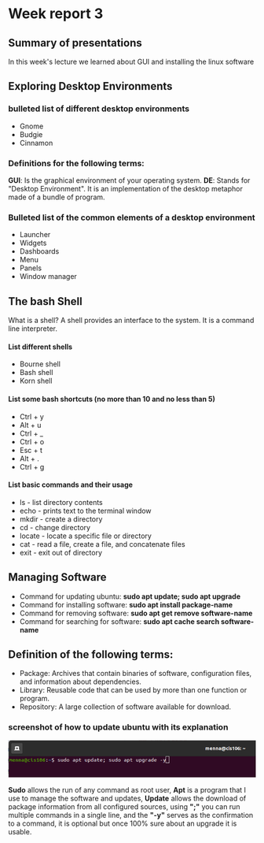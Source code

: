 # Week report 3

## Summary of presentations

In this week's lecture we learned about GUI and installing the linux software

## Exploring Desktop Environments

### bulleted list of different desktop environments

* Gnome
* Budgie
* Cinnamon 

### Definitions for the following terms:

**GUI**: Is the graphical environment of your operating system.
**DE**: Stands for "Desktop Environment". It is an implementation of the desktop metaphor made of a bundle of program. 

### Bulleted list of the common elements of a desktop environment

* Launcher
* Widgets
* Dashboards
* Menu
* Panels
* Window manager

## The bash Shell

What is a shell? A shell provides an interface to the system. It is a command line interpreter.

#### List different shells
* Bourne shell
* Bash shell
* Korn shell

#### List some bash shortcuts (no more than 10 and no less than 5)
* Ctrl + y
* Alt + u
* Ctrl + _
* Ctrl + o
* Esc + t
* Alt + .
* Ctrl + g

#### List basic commands and their usage

* ls - list directory contents
* echo - prints text to the terminal window
* mkdir - create a directory
* cd - change directory
* locate - locate a specific file or directory
* cat - read a file, create a file, and concatenate files
* exit - exit out of directory


## Managing Software

* Command for updating ubuntu: **sudo apt update; sudo apt upgrade**
* Command for installing software: **sudo apt install package-name**
* Command for removing software: **sudo apt get remove software-name**
* Command for searching for software: **sudo apt cache search software-name**

## Definition of the following terms:

* Package: Archives that contain binaries of software, configuration files, and information about dependencies.
* Library: Reusable code that can be used by more than one function or program.
* Repository: A large collection of software available for download.

### screenshot of how to update ubuntu with its explanation 

![update](ubuntu.update.png)

 **Sudo** allows the run of any command as root user, **Apt** is a program that I use to manage the software and updates, **Update** allows the download of package information from all configured sources, using **";"** you can run multiple commands in a single line, and the **"-y"** serves as the confirmation to a command, it is optional but once 100% sure about an upgrade it is usable. 
